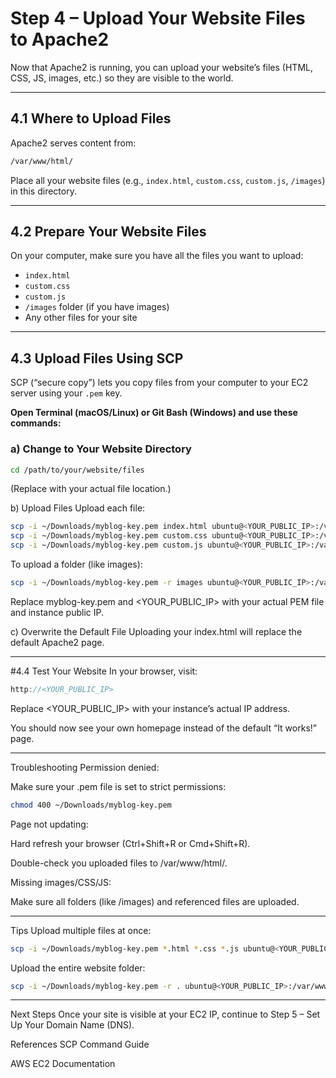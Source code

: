 # Step 4 – Upload Your Website Files to Apache2

Now that Apache2 is running, you can upload your website’s files (HTML, CSS, JS, images, etc.) so they are visible to the world.

---

## 4.1 Where to Upload Files

Apache2 serves content from:

```bash
/var/www/html/
```

Place all your website files (e.g., `index.html`, `custom.css`, `custom.js`, `/images`) in this directory.

---

## 4.2 Prepare Your Website Files

On your computer, make sure you have all the files you want to upload:
- `index.html`
- `custom.css`
- `custom.js`
- `/images` folder (if you have images)
- Any other files for your site

---

## 4.3 Upload Files Using SCP

SCP (“secure copy”) lets you copy files from your computer to your EC2 server using your `.pem` key.

**Open Terminal (macOS/Linux) or Git Bash (Windows) and use these commands:**

### a) Change to Your Website Directory

```bash
cd /path/to/your/website/files
```
(Replace with your actual file location.)

b) Upload Files
Upload each file:

```bash
scp -i ~/Downloads/myblog-key.pem index.html ubuntu@<YOUR_PUBLIC_IP>:/var/www/html/
scp -i ~/Downloads/myblog-key.pem custom.css ubuntu@<YOUR_PUBLIC_IP>:/var/www/html/
scp -i ~/Downloads/myblog-key.pem custom.js ubuntu@<YOUR_PUBLIC_IP>:/var/www/html/
```
To upload a folder (like images):

```bash
scp -i ~/Downloads/myblog-key.pem -r images ubuntu@<YOUR_PUBLIC_IP>:/var/www/html/
```
Replace myblog-key.pem and <YOUR_PUBLIC_IP> with your actual PEM file and instance public IP.

c) Overwrite the Default File
Uploading your index.html will replace the default Apache2 page.

---
#4.4 Test Your Website
In your browser, visit:

```cpp
http://<YOUR_PUBLIC_IP>
```
Replace <YOUR_PUBLIC_IP> with your instance’s actual IP address.

You should now see your own homepage instead of the default “It works!” page.

---
Troubleshooting
Permission denied:

Make sure your .pem file is set to strict permissions:

```bash
chmod 400 ~/Downloads/myblog-key.pem
```
Page not updating:

Hard refresh your browser (Ctrl+Shift+R or Cmd+Shift+R).

Double-check you uploaded files to /var/www/html/.

Missing images/CSS/JS:

Make sure all folders (like /images) and referenced files are uploaded.

---
Tips
Upload multiple files at once:

```bash
scp -i ~/Downloads/myblog-key.pem *.html *.css *.js ubuntu@<YOUR_PUBLIC_IP>:/var/www/html/
```
Upload the entire website folder:

```bash
scp -i ~/Downloads/myblog-key.pem -r . ubuntu@<YOUR_PUBLIC_IP>:/var/www/html/
```
---
Next Steps
Once your site is visible at your EC2 IP, continue to Step 5 – Set Up Your Domain Name (DNS).


References
SCP Command Guide

AWS EC2 Documentation


